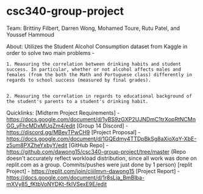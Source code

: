 # csc340-group-project

Team: Brittiny Filbert, Darren Wong, Mohamed Toure, Rutu Patel, and Youssef Hammoud

About: Utilizes the Student Alcohol Consumption dataset from Kaggle in order to solve two main problems - 

    1. Measuring the correlation between drinking habits and student success. In particular, whether or not alcohol affects males and females (from the both the Math and Portuguese class) differently in regards to school success (measured by final grades). 


    2. Measuring the correlation in regards to educational background of the student's parents to a student's drinking habit.

Quicklinks: 
[Midterm Project Requirements] - https://docs.google.com/document/d/1yBS9zGXP2UJNDmC1trXopRtNCMnGG_yFhcMDxMUqZm4/edit
[Group 14 Discord] - https://discord.gg/MBevTPwCH9
[Project Proposal] - https://docs.google.com/document/d/1GQEdmy4TTDpBkSg8aXioXqY-XbE-z5um8PXZheYxbyY/edit
[GitHub Repo] - https://github.com/dawong15/csc340-group-project/tree/master (Repo doesn't accurately reflect workload distribution, since all work was done on replit.com as a group. Commits/pushes were just done by 1 person)
[replit Project] - https://replit.com/join/ciiilmvn-dawong15
[Project Report] - https://docs.google.com/document/d/1r8sLja_BmBlba-mXVy85_fKtbVoNYDKt-fkIVSexE9E/edit
